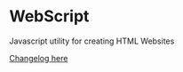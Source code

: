 # WebScript
Javascript utility for creating HTML Websites

[Changelog here](./src/webscript/changelog.md)